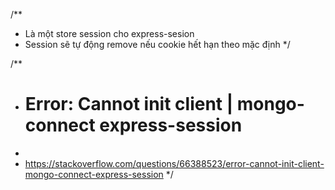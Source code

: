 /**
* Là một store session cho express-sesion
* Session sẽ tự động remove nếu cookie hết hạn theo mặc định
*/

/**
* # Error: Cannot init client | mongo-connect express-session
*
* https://stackoverflow.com/questions/66388523/error-cannot-init-client-mongo-connect-express-session
*/